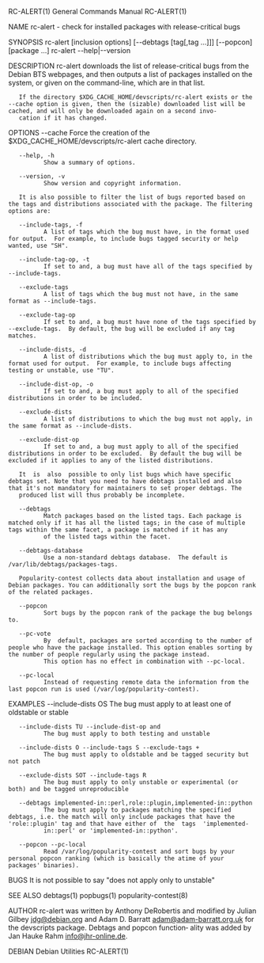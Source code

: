 RC-ALERT(1)                                                                              General Commands Manual                                                                              RC-ALERT(1)

NAME
       rc-alert - check for installed packages with release-critical bugs

SYNOPSIS
       rc-alert [inclusion options] [--debtags [tag[,tag ...]]] [--popcon] [package ...]
       rc-alert --help|--version

DESCRIPTION
       rc-alert  downloads  the  list of release-critical bugs from the Debian BTS webpages, and then outputs a list of packages installed on the system, or given on the command-line, which are in that
       list.

       If the directory $XDG_CACHE_HOME/devscripts/rc-alert exists or the --cache option is given, then the (sizable) downloaded list will be cached, and will only be downloaded again on a second invo‐
       cation if it has changed.

OPTIONS
       --cache
              Force the creation of the $XDG_CACHE_HOME/devscripts/rc-alert cache directory.

       --help, -h
              Show a summary of options.

       --version, -v
              Show version and copyright information.

       It is also possible to filter the list of bugs reported based on the tags and distributions associated with the package. The filtering options are:

       --include-tags, -f
              A list of tags which the bug must have, in the format used for output.  For example, to include bugs tagged security or help wanted, use "SH".

       --include-tag-op, -t
              If set to and, a bug must have all of the tags specified by --include-tags.

       --exclude-tags
              A list of tags which the bug must not have, in the same format as --include-tags.

       --exclude-tag-op
              If set to and, a bug must have none of the tags specified by --exclude-tags.  By default, the bug will be excluded if any tag matches.

       --include-dists, -d
              A list of distributions which the bug must apply to, in the format used for output.  For example, to include bugs affecting testing or unstable, use "TU".

       --include-dist-op, -o
              If set to and, a bug must apply to all of the specified distributions in order to be included.

       --exclude-dists
              A list of distributions to which the bug must not apply, in the same format as --include-dists.

       --exclude-dist-op
              If set to and, a bug must apply to all of the specified distributions in order to be excluded.  By default the bug will be excluded if it applies to any of the listed distributions.

       It  is  also  possible to only list bugs which have specific debtags set. Note that you need to have debtags installed and also that it's not mandatory for maintainers to set proper debtags. The
       produced list will thus probably be incomplete.

       --debtags
              Match packages based on the listed tags. Each package is matched only if it has all the listed tags; in the case of multiple tags within the same facet, a package is matched if it has any
              of the listed tags within the facet.

       --debtags-database
              Use a non-standard debtags database.  The default is /var/lib/debtags/packages-tags.

       Popularity-contest collects data about installation and usage of Debian packages. You can additionally sort the bugs by the popcon rank of the related packages.

       --popcon
              Sort bugs by the popcon rank of the package the bug belongs to.

       --pc-vote
              By  default, packages are sorted according to the number of people who have the package installed. This option enables sorting by the number of people regularly using the package instead.
              This option has no effect in combination with --pc-local.

       --pc-local
              Instead of requesting remote data the information from the last popcon run is used (/var/log/popularity-contest).

EXAMPLES
       --include-dists OS
              The bug must apply to at least one of oldstable or stable

       --include-dists TU --include-dist-op and
              The bug must apply to both testing and unstable

       --include-dists O --include-tags S --exclude-tags +
              The bug must apply to oldstable and be tagged security but not patch

       --exclude-dists SOT --include-tags R
              The bug must apply to only unstable or experimental (or both) and be tagged unreproducible

       --debtags implemented-in::perl,role::plugin,implemented-in::python
              The bug must apply to packages matching the specified debtags, i.e. the match will only include packages that have the 'role::plugin' tag and that have either of  the  tags  'implemented-
              in::perl' or 'implemented-in::python'.

       --popcon --pc-local
              Read /var/log/popularity-contest and sort bugs by your personal popcon ranking (which is basically the atime of your packages' binaries).

BUGS
       It is not possible to say "does not apply only to unstable"

SEE ALSO
       debtags(1) popbugs(1) popularity-contest(8)

AUTHOR
       rc-alert  was written by Anthony DeRobertis and modified by Julian Gilbey <jdg@debian.org> and Adam D. Barratt <adam@adam-barratt.org.uk> for the devscripts package. Debtags and popcon function‐
       ality was added by Jan Hauke Rahm <info@jhr-online.de>.

DEBIAN                                                                                       Debian Utilities                                                                                 RC-ALERT(1)
